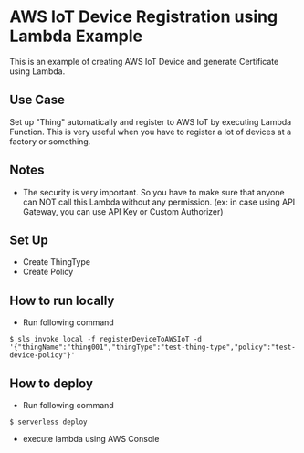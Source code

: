 # AWS IoT Device Registration using Lambda Example

This is an example of creating AWS IoT Device and generate Certificate using Lambda.

## Use Case
Set up "Thing" automatically and register to AWS IoT by executing Lambda Function. This is very useful when you have to register a lot of devices at a factory or something.

## Notes
- The security is very important. So you have to make sure that anyone can NOT call this Lambda without any permission. (ex: in case using API Gateway, you can use API Key or Custom Authorizer)

## Set Up
- Create ThingType
- Create Policy

## How to run locally
- Run following command
```
$ sls invoke local -f registerDeviceToAWSIoT -d '{"thingName":"thing001","thingType":"test-thing-type","policy":"test-device-policy"}'
```

## How to deploy
- Run following command
```
$ serverless deploy
```
- execute lambda using AWS Console


